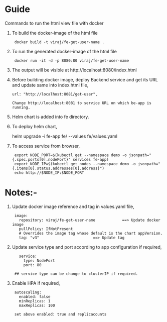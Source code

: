 # Guide
Commands to run the html view file with docker

1. To build the docker-image of the html file

        docker build -t viraj/fe-get-user-name .

2. To run the generated docker-image of the html file

        docker run -it -d -p 8080:80 viraj/fe-get-user-name

3. The output will be visible at http://localhost:8080/index.html

4.  Before building docker image, deploy Backend service and get its URL and update same into index.html file, 

        url: "http://localhost:8081/get-user",
        
        Change http://localhost:8081 to service URL on which be-app is running.

5. Helm chart is added into fe directory.

6. To deploy helm chart,
    
      helm upgrade -i fe-app fe/ --values fe/values.yaml

7. To access service from browser, 

        export NODE_PORT=$(kubectl get --namespace demo -o jsonpath="{.spec.ports[0].nodePort}" services fe-app)
        export NODE_IP=$(kubectl get nodes --namespace demo -o jsonpath="{.items[0].status.addresses[0].address}")
        echo http://$NODE_IP:$NODE_PORT


# Notes:-
1. Update docker image reference and tag in values.yaml file,

        image:
          repository: viraj/fe-get-user-name            ==> Update docker image
          pullPolicy: IfNotPresent
          # Overrides the image tag whose default is the chart appVersion.
          tag: "v3"                        ==> Update tag

2. Update service type and port according to app configuration if required,

          service:
            type: NodePort           
            port: 80

        ## service type can be change to clusterIP if required.


3. Enable HPA if required,
      
        autoscaling:
          enabled: false
          minReplicas: 1
          maxReplicas: 100

        set above enabled: true and replicacounts


